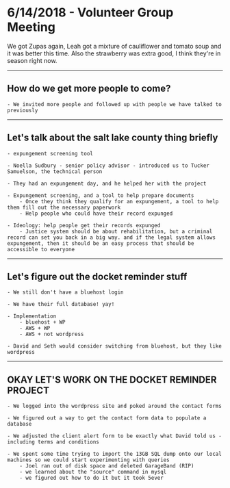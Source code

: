 # 6/14/2018 - Volunteer Group Meeting

We got Zupas again, Leah got a mixture of cauliflower and tomato soup and it was better this time. Also the strawberry was extra good, I think they're in season right now.

---

## How do we get more people to come?

    - We invited more people and followed up with people we have talked to previously

---

## Let's talk about the salt lake county thing briefly

    - expungement screening tool

    - Noella Sudbury - senior policy advisor - introduced us to Tucker Samuelson, the technical person

    - They had an expungement day, and he helped her with the project

    - Expungement screening, and a tool to help prepare documents
        - Once they think they qualify for an expungement, a tool to help them fill out the necessary paperwork
        - Help people who could have their record expunged

    - Ideology: help people get their records expunged
        - Justice system should be about rehabilitation, but a criminal record can set you back in a big way. and if the legal system allows expungement, then it should be an easy process that should be accessible to everyone

---

## Let's figure out the docket reminder stuff

    - We still don't have a bluehost login

    - We have their full database! yay!

    - Implementation
        - bluehost + WP
        - AWS + WP
        - AWS + not wordpress

    - David and Seth would consider switching from bluehost, but they like wordpress

---

## OKAY LET'S WORK ON THE DOCKET REMINDER PROJECT

    - We logged into the wordpress site and poked around the contact forms

    - We figured out a way to get the contact form data to populate a database

    - We adjusted the client alert form to be exactly what David told us - including terms and conditions

    - We spent some time trying to import the 13GB SQL dump onto our local machines so we could start experimenting with queries
        - Joel ran out of disk space and deleted GarageBand (RIP)
        - we learned about the "source" command in mysql
        - we figured out how to do it but it took 5ever